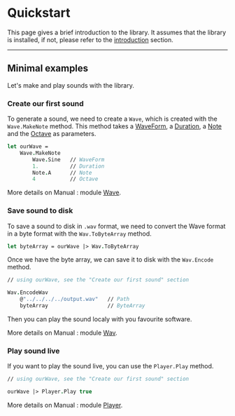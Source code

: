 # Quickstart

This page gives a brief introduction to the library. It assumes that the library is installed, if not, please refer to the [introduction](/ALGOSUP_2022_Project_3_B/introduction) section.

---

## Minimal examples

Let's make and play sounds with the library.

### Create our first sound

To generate a sound, we need to create a `Wave`, 
which is created with the `Wave.MakeNote` method.
This method takes a <ins>WaveForm</ins>, a <ins>Duration</ins>, a <ins>Note</ins> and the <ins>Octave</ins> as parameters.

```fsharp
let ourWave = 
    Wave.MakeNote 
        Wave.Sine   // WaveForm
        1.          // Duration
        Note.A      // Note
        4           // Octave
```

More details on Manual : module [Wave](/ALGOSUP_2022_Project_3_B/audio/wave).

### Save sound to disk

To save a sound to disk in `.wav` format, we need to convert the Wave format in a byte format with the `Wav.ToByteArray` method.

```fsharp
let byteArray = ourWave |> Wav.ToByteArray
```

Once we have the byte array, we can save it to disk with the `Wav.Encode` method.

```fsharp
// using ourWave, see the "Create our first sound" section

Wav.EncodeWav
    @"../../../../output.wav"   // Path
    byteArray                   // ByteArray
```

Then you can play the sound localy with you favourite software.

More details on Manual : module [Wav](/ALGOSUP_2022_Project_3_B/compression/wav).

### Play sound live

If you want to play the sound live, you can use the `Player.Play` method.

```fsharp
// using ourWave, see the "Create our first sound" section

ourWave |> Player.Play true
```

More details on Manual : module [Player](/ALGOSUP_2022_Project_3_B/audio/player).